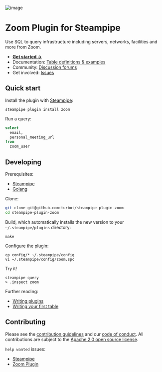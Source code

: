 ![image](https://hub.steampipe.io/images/plugins/turbot/zoom-social-graphic.png)

# Zoom Plugin for Steampipe

Use SQL to query infrastructure including servers, networks, facilities and more from Zoom.

* **[Get started →](https://hub.steampipe.io/plugins/turbot/zoom)**
* Documentation: [Table definitions & examples](https://hub.steampipe.io/plugins/turbot/zoom/tables)
* Community: [Discussion forums](https://github.com/turbot/steampipe/discussions)
* Get involved: [Issues](https://github.com/turbot/steampipe-plugin-zoom/issues)

## Quick start

Install the plugin with [Steampipe](https://steampipe.io):
```shell
steampipe plugin install zoom
```

Run a query:
```sql
select
  email,
  personal_meeting_url
from
  zoom_user
```

## Developing

Prerequisites:
- [Steampipe](https://steampipe.io/downloads)
- [Golang](https://golang.org/doc/install)

Clone:

```sh
git clone git@github.com:turbot/steampipe-plugin-zoom
cd steampipe-plugin-zoom
```

Build, which automatically installs the new version to your `~/.steampipe/plugins` directory:
```
make
```

Configure the plugin:
```
cp config/* ~/.steampipe/config
vi ~/.steampipe/config/zoom.spc
```

Try it!
```
steampipe query
> .inspect zoom
```

Further reading:
* [Writing plugins](https://steampipe.io/docs/develop/writing-plugins)
* [Writing your first table](https://steampipe.io/docs/develop/writing-your-first-table)

## Contributing

Please see the [contribution guidelines](https://github.com/turbot/steampipe/blob/main/CONTRIBUTING.md) and our [code of conduct](https://github.com/turbot/steampipe/blob/main/CODE_OF_CONDUCT.md). All contributions are subject to the [Apache 2.0 open source license](https://github.com/turbot/steampipe-plugin-zoom/blob/main/LICENSE).

`help wanted` issues:
- [Steampipe](https://github.com/turbot/steampipe/labels/help%20wanted)
- [Zoom Plugin](https://github.com/turbot/steampipe-plugin-zoom/labels/help%20wanted)
